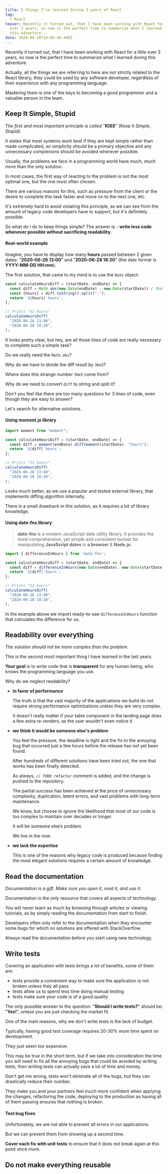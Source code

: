 ```yaml
---
title: 5 things I've learned during 3 years of React
tag:
  - React
teaser: Recently it turned out, that I have been working with React for a little
  over 3 years, so now is the perfect time to summarize what I learned during
  this adventure...
date: 2020-06-28T10:05:49.440Z
---
```

Recently it turned out, that I have been working with React for a little over 3 years, so now is the perfect time to summarize what I learned during this adventure.

Actually, all the things we are referring to here are not strictly related to the React library, they could be used by any software developer, regardless of their experience with any programming language.

Mastering them is one of the keys to becoming a good programmer and a valuable person in the team.

## Keep It Simple, Stupid

*The first and most important principle is called "**KISS**" (Keep It Simple, Stupid).*

It states that most systems work best if they are kept simple rather than made complicated, so simplicity should be a primary objective and any unnecessary complexions should be avoided wherever possible.

Usually, the problems we face in a programming world have much, much more than the only solution. 

In most cases, the first way of reacting to the problem is not the most optimal one, but the one most often chosen.

There are various reasons for this, such as pressure from the client or the desire to complete this task faster and move on to the next one, etc.

It's extremely hard to avoid violating this principle, as we can see from the amount of legacy code developers have to support, but it's definitely possible.

So what do I do to keep things simple? The answer is - **write less code whenever possible without sacrificing readability**.

#### Real-world example

Imagine, you have to display how many **hours** passed between 2 given dates: "**2020-06-26 13:00**" and "**2020-06-28 18:20**" (the date format is **YYYY-MM-DD HH:mm**).

The first solution, that came to my mind is to use the `Date` object:

```javascript
const calculateHoursDiff = (startDate, endDate) => {
  const diff = Math.abs(new Date(endDate) - new Date(startDate)) / 36e5;
  const [hours] = diff.toString().split(".");
  return `${hours} hours`;
};

// Prints "53 hours"
calculateHoursDiff(
  "2020-06-26 13:00",
  "2020-06-28 18:20",
);
```

It looks pretty clear, but hey, are all those lines of code are really necessary to complete such a simple task?

Do we really need the `Math.abs`? 

Why do we have to divide the diff result by `36e5`? 

Where does this strange number `36e5` come from? 

Why do we need to convert `diff` to string and split it?

Don't you feel like there are too many questions for 3 lines of code, even though they are easy to answer?

Let's search for alternative solutions.

#### Using moment.js library

```javascript
import moment from "moment";

const calculateHoursDiff = (startDate, endDate) => {
  const diff = moment(endDate).diff(moment(startDate), "hours");
  return `${diff} hours`;
};

// Prints "53 hours"
calculateHoursDiff(
  "2020-06-26 13:00",
  "2020-06-28 18:20",
);
```

Looks much better, as we use a popular and tested external library, that implements diffing algorithm internally.

There is a small drawback in this solution, as it requires a bit of library knowledge.

#### Using date-fns library

> **date-fns** is a modern JavaScript date utility library. It provides the most comprehensive, yet simple and consistent toolset for manipulating **JavaScript dates** in **a browser** & **Node.js**.

```javascript
import { differenceInHours } from 'date-fns';

const calculateHoursDiff = (startDate, endDate) => {
  const diff = differenceInHours(new Date(endDate), new Date(startDate));
  return `${diff} hours`;
};

// Prints "53 hours"
calculateHoursDiff(
  "2020-06-26 13:00",
  "2020-06-28 18:20",
);
```

In the example above we import ready-to-use `differenceInHours` function that calculates the difference for us.

## Readability over everything

*The solution should not be more complex than the problem.*

This is the second most important thing I have learned in the last years.

**Your goal** is to write code that is **transparent** for any human being, who knows the programming language you use.

Why do we neglect readability?

* **in favor of performance**

  The truth is that the vast majority of the applications we build do not require strong performance optimizations unless they are very complex. 

  It doesn't really matter if your table component in the landing page does a few extra re-renders, as the user wouldn't even notice it.
* **we think it would be someone else's problem**

  You feel the pressure, the deadline is tight and the fix to the annoying bug that occurred just a few hours before the release has not yet been found.

  After hundreds of different solutions have been tried out, the one that works has been finally detected.

  As always, `// TODO refactor` comment is added, and the change is pushed to the repository.

  The partial success has been achieved at the price of unnecessary complexity, duplication, latent errors, and vast problems with long-term maintenance.

  We know, but choose to ignore the likelihood that most of our code is too complex to maintain over decades or longer.

  It will be someone else’s problem. 

  We live in the now.
* **we lack the expertise**

  This is one of the reasons why legacy code is produced because finding the most elegant solutions requires a certain amount of knowledge.

## Read the documentation

*Documentation is a gift. Make sure you open it, read it, and use it.*

Documentation is the only resource that covers all aspects of technology. 

You will never learn as much by browsing through articles or viewing tutorials, as by simply reading the documentation from start to finish.

Developers often only refer to the documentation when they encounter some bugs for which no solutions are offered with StackOverflow.

Always read the documentation before you start using new technology.

## Write tests

Covering an application with tests brings a lot of benefits, some of them are:

* tests provide a convenient way to make sure the application is not broken unless they all pass
* tests allow us to spend less time doing manual testing
* tests make sure your code is of a good quality

The only possible answer to the question: "**Should I write tests?**" should be: "**Yes!**", unless you are just checking the market fit.

One of the main reasons, why we don't write tests is the lack of budget. 

Typically, having good test coverage requires 20-30% more time spent on development.

They just seem too expensive.

This may be true in the short term, but if we take into consideration the time you will need to fix all the annoying bugs that could be avoided by writing tests, then writing tests can actually save a lot of time and money.

Don't get me wrong, tests won't eliminate all of the bugs, but they can drastically reduce their number.

They make you and your partners feel much more confident when applying the changes, refactoring the code, deploying to the production as having all of them passing ensures that nothing is broken.

#### Test bug fixes

Unfortunately, we are not able to prevent all errors in our applications.

But we can prevent them from showing up a second time. 

**Cover each fix with unit tests** to ensure that it does not break again at this point once more.

## Do not make everything reusable